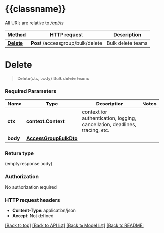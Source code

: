 # {{classname}}

All URIs are relative to */api/rs*

Method | HTTP request | Description
------------- | ------------- | -------------
[**Delete**](AccessGroupBulkControllerApi.md#Delete) | **Post** /accessgroup/bulk/delete | Bulk delete teams

# **Delete**
> Delete(ctx, body)
Bulk delete teams

### Required Parameters

Name | Type | Description  | Notes
------------- | ------------- | ------------- | -------------
 **ctx** | **context.Context** | context for authentication, logging, cancellation, deadlines, tracing, etc.
  **body** | [**AccessGroupBulkDto**](AccessGroupBulkDto.md)|  | 

### Return type

 (empty response body)

### Authorization

No authorization required

### HTTP request headers

 - **Content-Type**: application/json
 - **Accept**: Not defined

[[Back to top]](#) [[Back to API list]](../README.md#documentation-for-api-endpoints) [[Back to Model list]](../README.md#documentation-for-models) [[Back to README]](../README.md)

